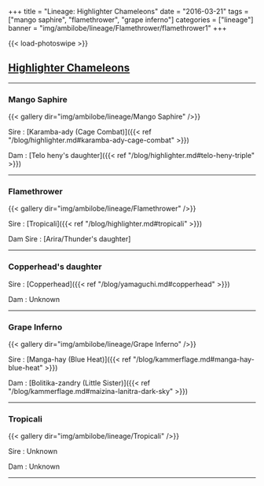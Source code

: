 +++
title = "Lineage: Highlighter Chameleons"
date = "2016-03-21"
tags = ["mango saphire", "flamethrower", "grape inferno"]
categories = ["lineage"]
banner = "img/ambilobe/lineage/Flamethrower/flamethrower1"
+++

{{< load-photoswipe >}}

## [Highlighter Chameleons](https://www.highlighterchameleons.com/)
---

### Mango Saphire

{{< gallery dir="img/ambilobe/lineage/Mango Saphire" />}}

Sire
: [Karamba-ady (Cage Combat)]({{< ref "/blog/highlighter.md#karamba-ady-cage-combat" >}})

Dam
: [Telo heny's daughter]({{< ref "/blog/highlighter.md#telo-heny-triple" >}})

---

### Flamethrower

{{< gallery dir="img/ambilobe/lineage/Flamethrower" />}}

Sire
: [Tropicali]({{< ref "/blog/highlighter.md#tropicali" >}})

Dam Sire
: [Arira/Thunder's daughter]

---

### Copperhead's daughter

Sire
: [Copperhead]({{< ref "/blog/yamaguchi.md#copperhead" >}})

Dam
: Unknown

---

### Grape Inferno

{{< gallery dir="img/ambilobe/lineage/Grape Inferno" />}}

Sire
: [Manga-hay (Blue Heat)]({{< ref "/blog/kammerflage.md#manga-hay-blue-heat" >}})

Dam
: [Bolitika-zandry (Little Sister)]({{< ref "/blog/kammerflage.md#maizina-lanitra-dark-sky" >}})

---

### Tropicali

{{< gallery dir="img/ambilobe/lineage/Tropicali" />}}

Sire
: Unknown

Dam
: Unknown

---
